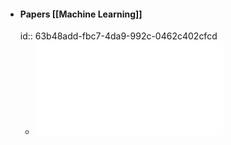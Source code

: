 - #### Papers [[Machine Learning]]
  id:: 63b48add-fbc7-4da9-992c-0462c402cfcd
	- ![High-Resolution Image Synthesis with Latent Diffusion Models.pdf](../assets/High-Resolution_Image_Synthesis_with_Latent_Diffusion_Models_1672624416716_0.pdf)